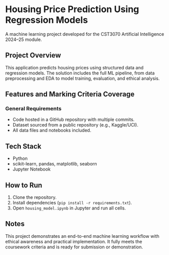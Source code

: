 # Housing Price Prediction Using Regression Models

A machine learning project developed for the CST3070 Artificial Intelligence 2024–25 module.

## Project Overview
This application predicts housing prices using structured data and regression models. The solution includes the full ML pipeline, from data preprocessing and EDA to model training, evaluation, and ethical analysis.

## Features and Marking Criteria Coverage

### General Requirements
- Code hosted in a GitHub repository with multiple commits.
- Dataset sourced from a public repository (e.g., Kaggle/UCI).
- All data files and notebooks included.

## Tech Stack
- Python
- scikit-learn, pandas, matplotlib, seaborn
- Jupyter Notebook

## How to Run
1. Clone the repository.
2. Install dependencies (`pip install -r requirements.txt`).
3. Open `housing_model.ipynb` in Jupyter and run all cells.

## Notes
This project demonstrates an end-to-end machine learning workflow with ethical awareness and practical implementation. It fully meets the coursework criteria and is ready for submission or demonstration.
